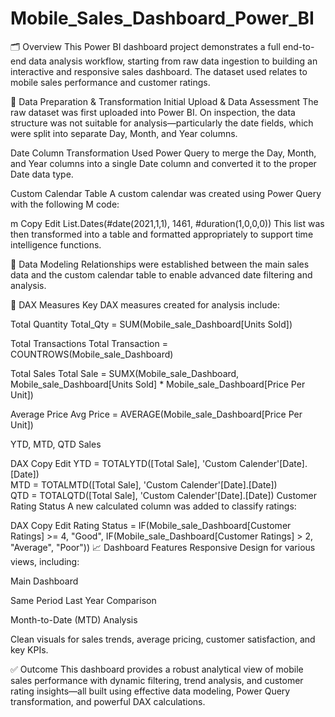 # Mobile_Sales_Dashboard_Power_BI
🗂 Overview
This Power BI dashboard project demonstrates a full end-to-end data analysis workflow, starting from raw data ingestion to building an interactive and responsive sales dashboard. The dataset used relates to mobile sales performance and customer ratings.

🔄 Data Preparation & Transformation
Initial Upload & Data Assessment
The raw dataset was first uploaded into Power BI. On inspection, the data structure was not suitable for analysis—particularly the date fields, which were split into separate Day, Month, and Year columns.

Date Column Transformation
Used Power Query to merge the Day, Month, and Year columns into a single Date column and converted it to the proper Date data type.

Custom Calendar Table
A custom calendar was created using Power Query with the following M code:

m
Copy
Edit
List.Dates(#date(2021,1,1), 1461, #duration(1,0,0,0))
This list was then transformed into a table and formatted appropriately to support time intelligence functions.

🔧 Data Modeling
Relationships were established between the main sales data and the custom calendar table to enable advanced date filtering and analysis.

📐 DAX Measures
Key DAX measures created for analysis include:

Total Quantity
Total_Qty = SUM(Mobile_sale_Dashboard[Units Sold])

Total Transactions
Total Transaction = COUNTROWS(Mobile_sale_Dashboard)

Total Sales
Total Sale = SUMX(Mobile_sale_Dashboard, Mobile_sale_Dashboard[Units Sold] * Mobile_sale_Dashboard[Price Per Unit])

Average Price
Avg Price = AVERAGE(Mobile_sale_Dashboard[Price Per Unit])

YTD, MTD, QTD Sales

DAX
Copy
Edit
YTD = TOTALYTD([Total Sale], 'Custom Calender'[Date].[Date])  
MTD = TOTALMTD([Total Sale], 'Custom Calender'[Date].[Date])  
QTD = TOTALQTD([Total Sale], 'Custom Calender'[Date].[Date])
Customer Rating Status
A new calculated column was added to classify ratings:

DAX
Copy
Edit
Rating Status = 
IF(Mobile_sale_Dashboard[Customer Ratings] >= 4, "Good",
   IF(Mobile_sale_Dashboard[Customer Ratings] > 2, "Average", "Poor"))
📈 Dashboard Features
Responsive Design for various views, including:

Main Dashboard

Same Period Last Year Comparison

Month-to-Date (MTD) Analysis

Clean visuals for sales trends, average pricing, customer satisfaction, and key KPIs.

✅ Outcome
This dashboard provides a robust analytical view of mobile sales performance with dynamic filtering, trend analysis, and customer rating insights—all built using effective data modeling, Power Query transformation, and powerful DAX calculations.

